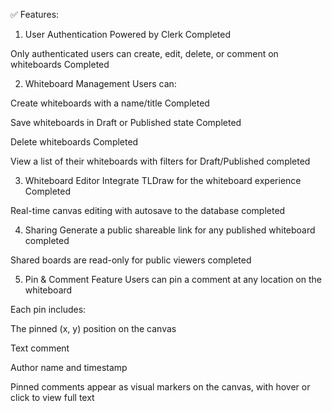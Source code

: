 ✅ Features:
1. User Authentication
Powered by Clerk Completed


Only authenticated users can create, edit, delete, or comment on whiteboards Completed


2. Whiteboard Management
Users can:


Create whiteboards with a name/title Completed


Save whiteboards in Draft or Published state Completed


Delete whiteboards Completed


View a list of their whiteboards with filters for Draft/Published completed


3. Whiteboard Editor
Integrate TLDraw for the whiteboard experience Completed


Real-time canvas editing with autosave to the database completed


4. Sharing
Generate a public shareable link for any published whiteboard completed


Shared boards are read-only for public viewers completed


5. Pin & Comment Feature
Users can pin a comment at any location on the whiteboard


Each pin includes:


The pinned (x, y) position on the canvas


Text comment


Author name and timestamp


Pinned comments appear as visual markers on the canvas, with hover or click to view full text

